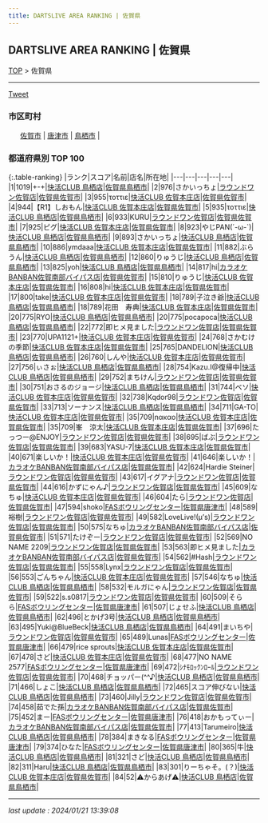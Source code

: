 ```yaml
---
title: DARTSLIVE AREA RANKING | 佐賀県
---
```

## DARTSLIVE AREA RANKING | 佐賀県

[TOP](/darts/rank/) > 佐賀県

___

<a href="https://twitter.com/share?ref_src=twsrc%5Etfw" data-text="DARTSLIVE AREA RANKING | 佐賀県" class="twitter-share-button" data-via="DARTSLIVE" data-hashtags="DARTSLIVE" data-related="DARTSLIVE" data-show-count="false">Tweet</a>

### 市区町村

<ul>
<li style="display: inline;"><a href="/darts/rank/佐賀県/佐賀市">佐賀市</a> |</li>
<li style="display: inline;"><a href="/darts/rank/佐賀県/唐津市">唐津市</a> |</li>
<li style="display: inline;"><a href="/darts/rank/佐賀県/鳥栖市">鳥栖市</a> |</li>

</ul>

### 都道府県別 TOP 100

{:.table-ranking}
|ランク|スコア|名前|店名|所在地|
|---|---|---|---|---|
|1|1019|+-+|<a href="https://search.dartslive.com/jp/shop/a61a961f8704243e790ab824ce8730e5">快活CLUB 鳥栖店</a>|<a href="/darts/rank/佐賀県/鳥栖市">佐賀県鳥栖市</a>|
|2|976|さかいっちょ|<a href="https://search.dartslive.com/jp/shop/7fcea165ede47e7b0d9b047a20a7ba1e">ラウンドワン佐賀店</a>|<a href="/darts/rank/佐賀県/佐賀市">佐賀県佐賀市</a>|
|3|955|τοττιε|<a href="https://search.dartslive.com/jp/shop/40cd56037aee4d7bf454cb89828a1cfe">快活CLUB 佐賀本庄店</a>|<a href="/darts/rank/佐賀県/佐賀市">佐賀県佐賀市</a>|
|4|944|【R1】しおもん|<a href="https://search.dartslive.com/jp/shop/40cd56037aee4d7bf454cb89828a1cfe">快活CLUB 佐賀本庄店</a>|<a href="/darts/rank/佐賀県/佐賀市">佐賀県佐賀市</a>|
|5|935|τοττιε|<a href="https://search.dartslive.com/jp/shop/a61a961f8704243e790ab824ce8730e5">快活CLUB 鳥栖店</a>|<a href="/darts/rank/佐賀県/鳥栖市">佐賀県鳥栖市</a>|
|6|933|KURU|<a href="https://search.dartslive.com/jp/shop/7fcea165ede47e7b0d9b047a20a7ba1e">ラウンドワン佐賀店</a>|<a href="/darts/rank/佐賀県/佐賀市">佐賀県佐賀市</a>|
|7|925|ピグ|<a href="https://search.dartslive.com/jp/shop/40cd56037aee4d7bf454cb89828a1cfe">快活CLUB 佐賀本庄店</a>|<a href="/darts/rank/佐賀県/佐賀市">佐賀県佐賀市</a>|
|8|923|やじPAN(´-ω-`)|<a href="https://search.dartslive.com/jp/shop/a61a961f8704243e790ab824ce8730e5">快活CLUB 鳥栖店</a>|<a href="/darts/rank/佐賀県/鳥栖市">佐賀県鳥栖市</a>|
|9|893|さかいっちょ|<a href="https://search.dartslive.com/jp/shop/a61a961f8704243e790ab824ce8730e5">快活CLUB 鳥栖店</a>|<a href="/darts/rank/佐賀県/鳥栖市">佐賀県鳥栖市</a>|
|10|886|ymdaaa|<a href="https://search.dartslive.com/jp/shop/40cd56037aee4d7bf454cb89828a1cfe">快活CLUB 佐賀本庄店</a>|<a href="/darts/rank/佐賀県/佐賀市">佐賀県佐賀市</a>|
|11|882|ぶらうん|<a href="https://search.dartslive.com/jp/shop/a61a961f8704243e790ab824ce8730e5">快活CLUB 鳥栖店</a>|<a href="/darts/rank/佐賀県/鳥栖市">佐賀県鳥栖市</a>|
|12|860|りゅうじ|<a href="https://search.dartslive.com/jp/shop/a61a961f8704243e790ab824ce8730e5">快活CLUB 鳥栖店</a>|<a href="/darts/rank/佐賀県/鳥栖市">佐賀県鳥栖市</a>|
|13|825|yoh|<a href="https://search.dartslive.com/jp/shop/a61a961f8704243e790ab824ce8730e5">快活CLUB 鳥栖店</a>|<a href="/darts/rank/佐賀県/鳥栖市">佐賀県鳥栖市</a>|
|14|817|hi|<a href="https://search.dartslive.com/jp/shop/2acb85d590d20e930d9b047a20a7ba1e">カラオケBANBAN佐賀南部バイパス店</a>|<a href="/darts/rank/佐賀県/佐賀市">佐賀県佐賀市</a>|
|15|810|りゅうじ|<a href="https://search.dartslive.com/jp/shop/40cd56037aee4d7bf454cb89828a1cfe">快活CLUB 佐賀本庄店</a>|<a href="/darts/rank/佐賀県/佐賀市">佐賀県佐賀市</a>|
|16|808|hi|<a href="https://search.dartslive.com/jp/shop/40cd56037aee4d7bf454cb89828a1cfe">快活CLUB 佐賀本庄店</a>|<a href="/darts/rank/佐賀県/佐賀市">佐賀県佐賀市</a>|
|17|800|take|<a href="https://search.dartslive.com/jp/shop/40cd56037aee4d7bf454cb89828a1cfe">快活CLUB 佐賀本庄店</a>|<a href="/darts/rank/佐賀県/佐賀市">佐賀県佐賀市</a>|
|18|789|子泣き爺|<a href="https://search.dartslive.com/jp/shop/a61a961f8704243e790ab824ce8730e5">快活CLUB 鳥栖店</a>|<a href="/darts/rank/佐賀県/鳥栖市">佐賀県鳥栖市</a>|
|18|789|花田　寿典|<a href="https://search.dartslive.com/jp/shop/40cd56037aee4d7bf454cb89828a1cfe">快活CLUB 佐賀本庄店</a>|<a href="/darts/rank/佐賀県/佐賀市">佐賀県佐賀市</a>|
|20|775|RYO|<a href="https://search.dartslive.com/jp/shop/a61a961f8704243e790ab824ce8730e5">快活CLUB 鳥栖店</a>|<a href="/darts/rank/佐賀県/鳥栖市">佐賀県鳥栖市</a>|
|20|775|pocapoca|<a href="https://search.dartslive.com/jp/shop/a61a961f8704243e790ab824ce8730e5">快活CLUB 鳥栖店</a>|<a href="/darts/rank/佐賀県/鳥栖市">佐賀県鳥栖市</a>|
|22|772|即ヒメ見ました|<a href="https://search.dartslive.com/jp/shop/7fcea165ede47e7b0d9b047a20a7ba1e">ラウンドワン佐賀店</a>|<a href="/darts/rank/佐賀県/佐賀市">佐賀県佐賀市</a>|
|23|770|UPA1121+|<a href="https://search.dartslive.com/jp/shop/40cd56037aee4d7bf454cb89828a1cfe">快活CLUB 佐賀本庄店</a>|<a href="/darts/rank/佐賀県/佐賀市">佐賀県佐賀市</a>|
|24|768|さかむけの季節|<a href="https://search.dartslive.com/jp/shop/40cd56037aee4d7bf454cb89828a1cfe">快活CLUB 佐賀本庄店</a>|<a href="/darts/rank/佐賀県/佐賀市">佐賀県佐賀市</a>|
|25|765|DANDELION|<a href="https://search.dartslive.com/jp/shop/a61a961f8704243e790ab824ce8730e5">快活CLUB 鳥栖店</a>|<a href="/darts/rank/佐賀県/鳥栖市">佐賀県鳥栖市</a>|
|26|760|しんや|<a href="https://search.dartslive.com/jp/shop/40cd56037aee4d7bf454cb89828a1cfe">快活CLUB 佐賀本庄店</a>|<a href="/darts/rank/佐賀県/佐賀市">佐賀県佐賀市</a>|
|27|756|ぃさぉ|<a href="https://search.dartslive.com/jp/shop/a61a961f8704243e790ab824ce8730e5">快活CLUB 鳥栖店</a>|<a href="/darts/rank/佐賀県/鳥栖市">佐賀県鳥栖市</a>|
|28|754|Kazu.I@復帰中|<a href="https://search.dartslive.com/jp/shop/a61a961f8704243e790ab824ce8730e5">快活CLUB 鳥栖店</a>|<a href="/darts/rank/佐賀県/鳥栖市">佐賀県鳥栖市</a>|
|29|752|まちけん|<a href="https://search.dartslive.com/jp/shop/7fcea165ede47e7b0d9b047a20a7ba1e">ラウンドワン佐賀店</a>|<a href="/darts/rank/佐賀県/佐賀市">佐賀県佐賀市</a>|
|30|751|おさるのジョージ|<a href="https://search.dartslive.com/jp/shop/a61a961f8704243e790ab824ce8730e5">快活CLUB 鳥栖店</a>|<a href="/darts/rank/佐賀県/鳥栖市">佐賀県鳥栖市</a>|
|31|744|ベソ|<a href="https://search.dartslive.com/jp/shop/40cd56037aee4d7bf454cb89828a1cfe">快活CLUB 佐賀本庄店</a>|<a href="/darts/rank/佐賀県/佐賀市">佐賀県佐賀市</a>|
|32|738|Kqdor98|<a href="https://search.dartslive.com/jp/shop/7fcea165ede47e7b0d9b047a20a7ba1e">ラウンドワン佐賀店</a>|<a href="/darts/rank/佐賀県/佐賀市">佐賀県佐賀市</a>|
|33|713|ソーナンス|<a href="https://search.dartslive.com/jp/shop/a61a961f8704243e790ab824ce8730e5">快活CLUB 鳥栖店</a>|<a href="/darts/rank/佐賀県/鳥栖市">佐賀県鳥栖市</a>|
|34|711|GA-TO|<a href="https://search.dartslive.com/jp/shop/40cd56037aee4d7bf454cb89828a1cfe">快活CLUB 佐賀本庄店</a>|<a href="/darts/rank/佐賀県/佐賀市">佐賀県佐賀市</a>|
|35|709|nακαο|<a href="https://search.dartslive.com/jp/shop/40cd56037aee4d7bf454cb89828a1cfe">快活CLUB 佐賀本庄店</a>|<a href="/darts/rank/佐賀県/佐賀市">佐賀県佐賀市</a>|
|35|709|峯　涼太|<a href="https://search.dartslive.com/jp/shop/40cd56037aee4d7bf454cb89828a1cfe">快活CLUB 佐賀本庄店</a>|<a href="/darts/rank/佐賀県/佐賀市">佐賀県佐賀市</a>|
|37|696|たっつー@ENJOY|<a href="https://search.dartslive.com/jp/shop/7fcea165ede47e7b0d9b047a20a7ba1e">ラウンドワン佐賀店</a>|<a href="/darts/rank/佐賀県/佐賀市">佐賀県佐賀市</a>|
|38|695|ばぶ|<a href="https://search.dartslive.com/jp/shop/7fcea165ede47e7b0d9b047a20a7ba1e">ラウンドワン佐賀店</a>|<a href="/darts/rank/佐賀県/佐賀市">佐賀県佐賀市</a>|
|39|683|YASU-7|<a href="https://search.dartslive.com/jp/shop/40cd56037aee4d7bf454cb89828a1cfe">快活CLUB 佐賀本庄店</a>|<a href="/darts/rank/佐賀県/佐賀市">佐賀県佐賀市</a>|
|40|671|楽しいか！|<a href="https://search.dartslive.com/jp/shop/40cd56037aee4d7bf454cb89828a1cfe">快活CLUB 佐賀本庄店</a>|<a href="/darts/rank/佐賀県/佐賀市">佐賀県佐賀市</a>|
|41|646|楽しいか！|<a href="https://search.dartslive.com/jp/shop/2acb85d590d20e930d9b047a20a7ba1e">カラオケBANBAN佐賀南部バイパス店</a>|<a href="/darts/rank/佐賀県/佐賀市">佐賀県佐賀市</a>|
|42|624|Hardie Steiner|<a href="https://search.dartslive.com/jp/shop/7fcea165ede47e7b0d9b047a20a7ba1e">ラウンドワン佐賀店</a>|<a href="/darts/rank/佐賀県/佐賀市">佐賀県佐賀市</a>|
|43|617|イグアナ|<a href="https://search.dartslive.com/jp/shop/7fcea165ede47e7b0d9b047a20a7ba1e">ラウンドワン佐賀店</a>|<a href="/darts/rank/佐賀県/佐賀市">佐賀県佐賀市</a>|
|44|616|かずにゃん♪|<a href="https://search.dartslive.com/jp/shop/7fcea165ede47e7b0d9b047a20a7ba1e">ラウンドワン佐賀店</a>|<a href="/darts/rank/佐賀県/佐賀市">佐賀県佐賀市</a>|
|45|609|なちゅ|<a href="https://search.dartslive.com/jp/shop/40cd56037aee4d7bf454cb89828a1cfe">快活CLUB 佐賀本庄店</a>|<a href="/darts/rank/佐賀県/佐賀市">佐賀県佐賀市</a>|
|46|604|たら|<a href="https://search.dartslive.com/jp/shop/7fcea165ede47e7b0d9b047a20a7ba1e">ラウンドワン佐賀店</a>|<a href="/darts/rank/佐賀県/佐賀市">佐賀県佐賀市</a>|
|47|594|shoko|<a href="https://search.dartslive.com/jp/shop/1e8d1c5f9f33c31025d56fb0e5c39bac">FASボウリングセンター</a>|<a href="/darts/rank/佐賀県/唐津市">佐賀県唐津市</a>|
|48|589|裕樹|<a href="https://search.dartslive.com/jp/shop/7fcea165ede47e7b0d9b047a20a7ba1e">ラウンドワン佐賀店</a>|<a href="/darts/rank/佐賀県/佐賀市">佐賀県佐賀市</a>|
|49|582|LoveLive!(μʼs)|<a href="https://search.dartslive.com/jp/shop/7fcea165ede47e7b0d9b047a20a7ba1e">ラウンドワン佐賀店</a>|<a href="/darts/rank/佐賀県/佐賀市">佐賀県佐賀市</a>|
|50|575|なちゅ|<a href="https://search.dartslive.com/jp/shop/2acb85d590d20e930d9b047a20a7ba1e">カラオケBANBAN佐賀南部バイパス店</a>|<a href="/darts/rank/佐賀県/佐賀市">佐賀県佐賀市</a>|
|51|571|たけぞー|<a href="https://search.dartslive.com/jp/shop/7fcea165ede47e7b0d9b047a20a7ba1e">ラウンドワン佐賀店</a>|<a href="/darts/rank/佐賀県/佐賀市">佐賀県佐賀市</a>|
|52|569|NO NAME 2209|<a href="https://search.dartslive.com/jp/shop/7fcea165ede47e7b0d9b047a20a7ba1e">ラウンドワン佐賀店</a>|<a href="/darts/rank/佐賀県/佐賀市">佐賀県佐賀市</a>|
|53|563|即ヒメ見ました|<a href="https://search.dartslive.com/jp/shop/2acb85d590d20e930d9b047a20a7ba1e">カラオケBANBAN佐賀南部バイパス店</a>|<a href="/darts/rank/佐賀県/佐賀市">佐賀県佐賀市</a>|
|54|562|#Hash|<a href="https://search.dartslive.com/jp/shop/7fcea165ede47e7b0d9b047a20a7ba1e">ラウンドワン佐賀店</a>|<a href="/darts/rank/佐賀県/佐賀市">佐賀県佐賀市</a>|
|55|558|Lynx|<a href="https://search.dartslive.com/jp/shop/7fcea165ede47e7b0d9b047a20a7ba1e">ラウンドワン佐賀店</a>|<a href="/darts/rank/佐賀県/佐賀市">佐賀県佐賀市</a>|
|56|553|ごんちゃん|<a href="https://search.dartslive.com/jp/shop/40cd56037aee4d7bf454cb89828a1cfe">快活CLUB 佐賀本庄店</a>|<a href="/darts/rank/佐賀県/佐賀市">佐賀県佐賀市</a>|
|57|546|なちゅ|<a href="https://search.dartslive.com/jp/shop/a61a961f8704243e790ab824ce8730e5">快活CLUB 鳥栖店</a>|<a href="/darts/rank/佐賀県/鳥栖市">佐賀県鳥栖市</a>|
|58|532|モルガにゃん|<a href="https://search.dartslive.com/jp/shop/7fcea165ede47e7b0d9b047a20a7ba1e">ラウンドワン佐賀店</a>|<a href="/darts/rank/佐賀県/佐賀市">佐賀県佐賀市</a>|
|59|522|s.s0817|<a href="https://search.dartslive.com/jp/shop/7fcea165ede47e7b0d9b047a20a7ba1e">ラウンドワン佐賀店</a>|<a href="/darts/rank/佐賀県/佐賀市">佐賀県佐賀市</a>|
|60|509|そらら|<a href="https://search.dartslive.com/jp/shop/1e8d1c5f9f33c31025d56fb0e5c39bac">FASボウリングセンター</a>|<a href="/darts/rank/佐賀県/唐津市">佐賀県唐津市</a>|
|61|507|じょせふ|<a href="https://search.dartslive.com/jp/shop/a61a961f8704243e790ab824ce8730e5">快活CLUB 鳥栖店</a>|<a href="/darts/rank/佐賀県/鳥栖市">佐賀県鳥栖市</a>|
|62|496|とかげ3号|<a href="https://search.dartslive.com/jp/shop/a61a961f8704243e790ab824ce8730e5">快活CLUB 鳥栖店</a>|<a href="/darts/rank/佐賀県/鳥栖市">佐賀県鳥栖市</a>|
|63|495|Yuki@BlueBeck|<a href="https://search.dartslive.com/jp/shop/a61a961f8704243e790ab824ce8730e5">快活CLUB 鳥栖店</a>|<a href="/darts/rank/佐賀県/鳥栖市">佐賀県鳥栖市</a>|
|64|491|まいちや|<a href="https://search.dartslive.com/jp/shop/7fcea165ede47e7b0d9b047a20a7ba1e">ラウンドワン佐賀店</a>|<a href="/darts/rank/佐賀県/佐賀市">佐賀県佐賀市</a>|
|65|489|Lunas|<a href="https://search.dartslive.com/jp/shop/1e8d1c5f9f33c31025d56fb0e5c39bac">FASボウリングセンター</a>|<a href="/darts/rank/佐賀県/唐津市">佐賀県唐津市</a>|
|66|479|rice sprouts|<a href="https://search.dartslive.com/jp/shop/40cd56037aee4d7bf454cb89828a1cfe">快活CLUB 佐賀本庄店</a>|<a href="/darts/rank/佐賀県/佐賀市">佐賀県佐賀市</a>|
|67|478|さど|<a href="https://search.dartslive.com/jp/shop/40cd56037aee4d7bf454cb89828a1cfe">快活CLUB 佐賀本庄店</a>|<a href="/darts/rank/佐賀県/佐賀市">佐賀県佐賀市</a>|
|68|477|NO NAME 2577|<a href="https://search.dartslive.com/jp/shop/1e8d1c5f9f33c31025d56fb0e5c39bac">FASボウリングセンター</a>|<a href="/darts/rank/佐賀県/唐津市">佐賀県唐津市</a>|
|69|472|ｼﾅﾓﾛｯｸﾝﾛｰﾙ|<a href="https://search.dartslive.com/jp/shop/7fcea165ede47e7b0d9b047a20a7ba1e">ラウンドワン佐賀店</a>|<a href="/darts/rank/佐賀県/佐賀市">佐賀県佐賀市</a>|
|70|468|チョッパー(^^♪|<a href="https://search.dartslive.com/jp/shop/a61a961f8704243e790ab824ce8730e5">快活CLUB 鳥栖店</a>|<a href="/darts/rank/佐賀県/鳥栖市">佐賀県鳥栖市</a>|
|71|466|しょこ|<a href="https://search.dartslive.com/jp/shop/a61a961f8704243e790ab824ce8730e5">快活CLUB 鳥栖店</a>|<a href="/darts/rank/佐賀県/鳥栖市">佐賀県鳥栖市</a>|
|72|465|スコア伸びない|<a href="https://search.dartslive.com/jp/shop/a61a961f8704243e790ab824ce8730e5">快活CLUB 鳥栖店</a>|<a href="/darts/rank/佐賀県/鳥栖市">佐賀県鳥栖市</a>|
|73|460|Jilly|<a href="https://search.dartslive.com/jp/shop/7fcea165ede47e7b0d9b047a20a7ba1e">ラウンドワン佐賀店</a>|<a href="/darts/rank/佐賀県/佐賀市">佐賀県佐賀市</a>|
|74|458|茹でた孫|<a href="https://search.dartslive.com/jp/shop/2acb85d590d20e930d9b047a20a7ba1e">カラオケBANBAN佐賀南部バイパス店</a>|<a href="/darts/rank/佐賀県/佐賀市">佐賀県佐賀市</a>|
|75|452|まー|<a href="https://search.dartslive.com/jp/shop/1e8d1c5f9f33c31025d56fb0e5c39bac">FASボウリングセンター</a>|<a href="/darts/rank/佐賀県/唐津市">佐賀県唐津市</a>|
|76|418|おかもってぃー|<a href="https://search.dartslive.com/jp/shop/2acb85d590d20e930d9b047a20a7ba1e">カラオケBANBAN佐賀南部バイパス店</a>|<a href="/darts/rank/佐賀県/佐賀市">佐賀県佐賀市</a>|
|77|413|Tarumeiro|<a href="https://search.dartslive.com/jp/shop/a61a961f8704243e790ab824ce8730e5">快活CLUB 鳥栖店</a>|<a href="/darts/rank/佐賀県/鳥栖市">佐賀県鳥栖市</a>|
|78|384|まきなる|<a href="https://search.dartslive.com/jp/shop/1e8d1c5f9f33c31025d56fb0e5c39bac">FASボウリングセンター</a>|<a href="/darts/rank/佐賀県/唐津市">佐賀県唐津市</a>|
|79|374|ひなた|<a href="https://search.dartslive.com/jp/shop/1e8d1c5f9f33c31025d56fb0e5c39bac">FASボウリングセンター</a>|<a href="/darts/rank/佐賀県/唐津市">佐賀県唐津市</a>|
|80|365|牛|<a href="https://search.dartslive.com/jp/shop/a61a961f8704243e790ab824ce8730e5">快活CLUB 鳥栖店</a>|<a href="/darts/rank/佐賀県/鳥栖市">佐賀県鳥栖市</a>|
|81|321|さど|<a href="https://search.dartslive.com/jp/shop/a61a961f8704243e790ab824ce8730e5">快活CLUB 鳥栖店</a>|<a href="/darts/rank/佐賀県/鳥栖市">佐賀県鳥栖市</a>|
|82|311|Haru|<a href="https://search.dartslive.com/jp/shop/a61a961f8704243e790ab824ce8730e5">快活CLUB 鳥栖店</a>|<a href="/darts/rank/佐賀県/鳥栖市">佐賀県鳥栖市</a>|
|83|301|りーちゃそ。(？)|<a href="https://search.dartslive.com/jp/shop/40cd56037aee4d7bf454cb89828a1cfe">快活CLUB 佐賀本庄店</a>|<a href="/darts/rank/佐賀県/佐賀市">佐賀県佐賀市</a>|
|84|52|⚠からあげ⚠|<a href="https://search.dartslive.com/jp/shop/a61a961f8704243e790ab824ce8730e5">快活CLUB 鳥栖店</a>|<a href="/darts/rank/佐賀県/鳥栖市">佐賀県鳥栖市</a>|





___

_last update : 2024/01/21 13:39:08_


<script src="https://cdnjs.cloudflare.com/ajax/libs/jquery/3.6.1/jquery.min.js" integrity="sha512-aVKKRRi/Q/YV+4mjoKBsE4x3H+BkegoM/em46NNlCqNTmUYADjBbeNefNxYV7giUp0VxICtqdrbqU7iVaeZNXA==" crossorigin="anonymous" referrerpolicy="no-referrer"></script>
<script src="https://cdnjs.cloudflare.com/ajax/libs/jquery.tablesorter/2.31.3/js/jquery.tablesorter.min.js" integrity="sha512-qzgd5cYSZcosqpzpn7zF2ZId8f/8CHmFKZ8j7mU4OUXTNRd5g+ZHBPsgKEwoqxCtdQvExE5LprwwPAgoicguNg==" crossorigin="anonymous" referrerpolicy="no-referrer"></script>
<link rel="stylesheet" href="https://cdnjs.cloudflare.com/ajax/libs/jquery.tablesorter/2.31.3/css/theme.default.min.css" integrity="sha512-wghhOJkjQX0Lh3NSWvNKeZ0ZpNn+SPVXX1Qyc9OCaogADktxrBiBdKGDoqVUOyhStvMBmJQ8ZdMHiR3wuEq8+w==" crossorigin="anonymous" referrerpolicy="no-referrer" />
<script>
$(function() {
    $(".table-ranking").tablesorter({sortList:[[0, 0]]});
});
</script>

<script async src="https://platform.twitter.com/widgets.js" charset="utf-8"></script>